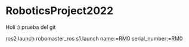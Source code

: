 # RoboticsProject2022

Holi :) 
prueba del git


ros2 launch robomaster_ros s1.launch name:=RM0 serial_number:=RM0
